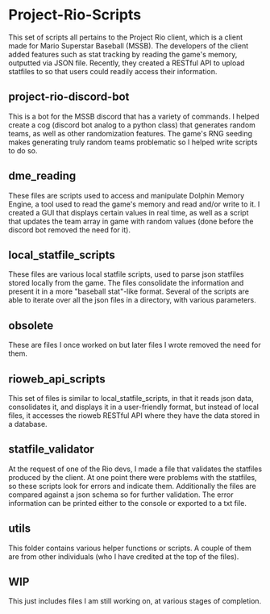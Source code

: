 # Project-Rio-Scripts
This set of scripts all pertains to the Project Rio client, which is a client made for Mario Superstar Baseball (MSSB). The developers of the client added features such as stat tracking by reading the game's memory, outputted via JSON file. Recently, they created a RESTful API to upload statfiles to so that users could readily access their information. 

## project-rio-discord-bot
This is a bot for the MSSB discord that has a variety of commands. I helped create a cog (discord bot analog to a python class) that generates random teams, as well as other randomization features. The game's RNG seeding makes generating truly random teams problematic so I helped write scripts to do so.

## dme_reading
These files are scripts used to access and manipulate Dolphin Memory Engine, a tool used to read the game's memory and read and/or write to it. I created a GUI that displays certain values in real time, as well as a script that updates the team array in game with random values (done before the discord bot removed the need for it).

## local_statfile_scripts
These files are various local statfile scripts, used to parse json statfiles stored locally from the game. The files consolidate the information and present it in a more "baseball stat"-like format. Several of the scripts are able to iterate over all the json files in a directory, with various parameters.

## obsolete
These are files I once worked on but later files I wrote removed the need for them. 

## rioweb_api_scripts
This set of files is similar to local_statfile_scripts, in that it reads json data, consolidates it, and displays it in a user-friendly format, but instead of local files, it accesses the rioweb RESTful API where they have the data stored in a database. 

## statfile_validator
At the request of one of the Rio devs, I made a file that validates the statfiles produced by the client. At one point there were problems with the statfiles, so these scripts look for errors and indicate them. Additionally the files are compared against a json schema so for further validation. The error information can be printed either to the console or exported to a txt file.

## utils
This folder contains various helper functions or scripts. A couple of them are from other individuals (who I have credited at the top of the files).

## WIP
This just includes files I am still working on, at various stages of completion.